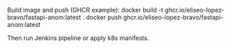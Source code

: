 Build image and push (GHCR example):
docker build -t ghcr.io/eliseo-lopez-bravo/fastapi-anom:latest .
docker push ghcr.io/eliseo-lopez-bravo/fastapi-anom:latest

Then run Jenkins pipeline or apply k8s manifests.

